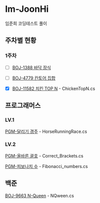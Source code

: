 # Im-JoonHi
임준희 코딩테스트 풀이

## 주차별 현황

### 1주차

- [ ] [BOJ-1388 바닥 장식](https://www.acmicpc.net/problem/1388)
- [ ] [BOJ-4779 칸토어 집합](https://www.acmicpc.net/problem/4779)
- [x] [BOJ-11582 치킨 TOP N](https://www.acmicpc.net/problem/9663) - ChickenTopN.cs


## 프로그래머스

### LV.1
[PGM-달리기 경주](https://school.programmers.co.kr/learn/courses/30/lessons/178871) - HorseRunningRace.cs

### LV.2
[PGM-올바른 괄호](https://school.programmers.co.kr/learn/courses/30/lessons/12945) - Correct_Brackets.cs


[PGM-피보나치 수](https://school.programmers.co.kr/learn/courses/30/lessons/12909) - Fibonacci_numbers.cs

## 백준

[BOJ-9663 N-Queen](https://www.acmicpc.net/problem/9663) - NQween.cs
